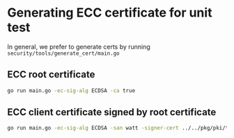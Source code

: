 # Generating ECC certificate for unit test

In general, we prefer to generate certs by running `security/tools/generate_cert/main.go`

## ECC root certificate

```bash
go run main.go -ec-sig-alg ECDSA -ca true
```

## ECC client certificate signed by root certificate

```bash
go run main.go -ec-sig-alg ECDSA -san watt -signer-cert ../../pkg/pki/testdata/ec-root-cert.pem -signer-priv ../../pkg/pki/testdata/ec-root-key.pem -mode signer
```
